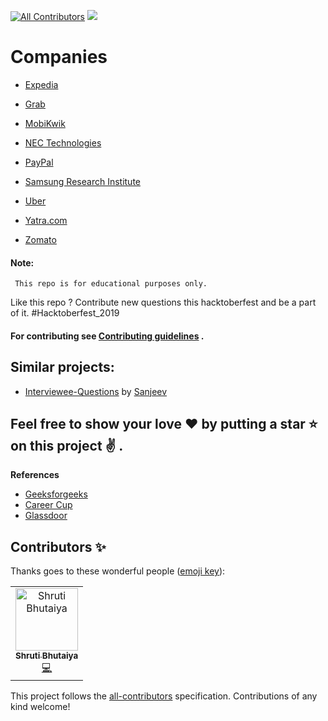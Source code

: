
[![All Contributors](https://img.shields.io/badge/all_contributors-1-orange.svg?style=flat-square)](#contributors)
![](https://github.com/rishabh115/Interview-Questions/blob/master/thumbnail.png)

# Companies

- [Expedia](https://github.com/rishabh115/InterviewQuestions/blob/master/Expedia/README.md)

- [Grab](https://github.com/rishabh115/InterviewQuestions/blob/master/Grab/README.md)

- [MobiKwik](https://github.com/rishabh115/Interview-Questions/blob/master/MobiKwik/README.md)

- [NEC Technologies](https://github.com/rishabh115/InterviewQuestions/blob/master/NEC%20Technologies/README.md)

- [PayPal](https://github.com/rishabh115/InterviewQuestions/blob/master/PayPal/README.md)

- [Samsung Research Institute](https://github.com/rishabh115/InterviewQuestions/blob/master/Samsung/README.md)

- [Uber](https://github.com/rishabh115/InterviewQuestions/blob/master/Uber/README.md)

- [Yatra.com](https://github.com/rishabh115/InterviewQuestions/blob/master/Yatra.com/README.md)

- [Zomato](https://github.com/rishabh115/InterviewQuestions/blob/master/Zomato/README.md)

#### Note:
     This repo is for educational purposes only.


Like this repo ? Contribute new questions this hacktoberfest and be a part of it. #Hacktoberfest_2019
#### For contributing see <a href="https://github.com/rishabh115/InterviewQuestions/blob/master/CONTRIBUTING.md">Contributing guidelines</a> .

## Similar projects:
- [Interviewee-Questions](https://github.com/alexakasanjeev/Interviewee-Questions) by [Sanjeev](https://github.com/alexakasanjeev)

## Feel free to show your love :heart: by putting a star :star: on this project :v: .
<b name="ref">References</b>
- [Geeksforgeeks](http://www.geeksforgeeks.org/)
- [Career Cup](https://www.careercup.com/)
- [Glassdoor](https://www.glassdoor.co.in/index.htm)

## Contributors ✨

Thanks goes to these wonderful people ([emoji key](https://allcontributors.org/docs/en/emoji-key)):

<!-- ALL-CONTRIBUTORS-LIST:START - Do not remove or modify this section -->
<!-- prettier-ignore -->
<table>
  <tr>
    <td align="center"><a href="https://in.linkedin.com/in/shrutiab"><img src="https://avatars0.githubusercontent.com/u/10259707?v=4" width="100px;" alt="Shruti Bhutaiya"/><br /><sub><b>Shruti Bhutaiya</b></sub></a><br /><a href="https://github.com/rishabh115/Interview-Questions/commits?author=shrutibhutaiya" title="Code">💻</a></td>
  </tr>
</table>

<!-- ALL-CONTRIBUTORS-LIST:END -->

This project follows the [all-contributors](https://github.com/all-contributors/all-contributors) specification. Contributions of any kind welcome!